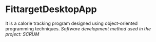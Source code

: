 # FittargetDesktopApp
 It is a calorie tracking program designed using object-oriented programming techniques.
 *Software development method used in the project: SCRUM*
 
